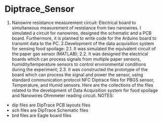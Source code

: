 # Diptrace_Sensor

1. Nanowire resistance measurement circuit: Electrical board to simultaneous measurement of resistance from two nanowires. I simulated a circuit for nanowires, designed the schematic and a PCB board. Furthermore, it is planned to write code for the Arduino board to transmit data to the PC.
2.Development of the data acquisition system for sensing food spoilage:
 2.1. It was simulated the equivalent circuit of the paper gas sensor (MATLAB);
 2.2. It was designed the electrical boards which can process signals from multiple paper sensors, humidity/temperature sensors to control environmental conditions during the experiment;
 2.3. It was constructed the prototype of the board which can process the signal and power the sensor, using standard communication protocol NFC
Diptrace files for PBGS sensor, Temperature, and Humid sensors.
Here are the collections of the files related to the development of Data Acquisition system for food spoilage and Nanowires Ohmmeter reading circuit.
NOTES:
* dip files are DipTrace PCB layouts files
* sch files are DipTrace Schematic files
* brd files are Eagle board files  
 
